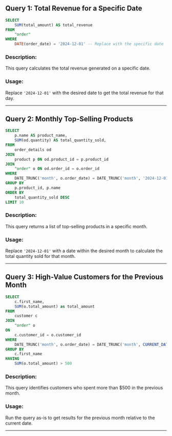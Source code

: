 ## Query 1: Total Revenue for a Specific Date

```sql
SELECT
    SUM(total_amount) AS total_revenue
FROM
    "order"
WHERE
    DATE(order_date) = '2024-12-01' -- Replace with the specific date
```

### Description:

This query calculates the total revenue generated on a specific date.

### Usage:

Replace `'2024-12-01'` with the desired date to get the total revenue for that day.

---

## Query 2: Monthly Top-Selling Products

```sql
SELECT
    p.name AS product_name,
    SUM(od.quantity) AS total_quantity_sold,
FROM
    order_details od
JOIN
    product p ON od.product_id = p.product_id
JOIN
    "order" o ON od.order_id = o.order_id
WHERE
    DATE_TRUNC('month', o.order_date) = DATE_TRUNC('month', '2024-12-01'::DATE) -- Replace with the specific date
GROUP BY
    p.product_id, p.name
ORDER BY
    total_quantity_sold DESC
LIMIT 10

```

### Description:

This query returns a list of top-selling products in a specific month.

### Usage:

Replace `'2024-12-01'` with a date within the desired month to calculate the total quantity sold for that month.

---

## Query 3: High-Value Customers for the Previous Month

```sql
SELECT
    c.first_name,
    SUM(o.total_amount) as total_amount
FROM
    customer c
JOIN
    "order" o
ON
    c.customer_id = o.customer_id
WHERE
    DATE_TRUNC('month', o.order_date) = DATE_TRUNC('month', CURRENT_DATE) - INTERVAL '1 month'
GROUP BY
    c.first_name
HAVING
    SUM(o.total_amount) > 500
```

### Description:

This query identifies customers who spent more than $500 in the previous month.

### Usage:

Run the query as-is to get results for the previous month relative to the current date.

---
